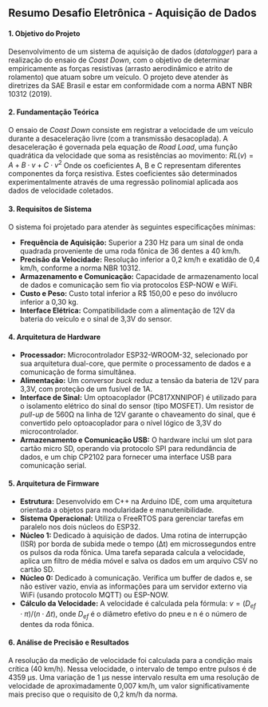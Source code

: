 ## **Resumo Desafio Eletrônica - Aquisição de Dados**

#### **1. Objetivo do Projeto**
Desenvolvimento de um sistema de aquisição de dados (*datalogger*) para a realização do ensaio de *Coast Down*, com o objetivo de determinar empiricamente as forças resistivas (arrasto aerodinâmico e atrito de rolamento) que atuam sobre um veículo. O projeto deve atender às diretrizes da SAE Brasil e estar em conformidade com a norma ABNT NBR 10312 (2019).

#### **2. Fundamentação Teórica**
O ensaio de *Coast Down* consiste em registrar a velocidade de um veículo durante a desaceleração livre (com a transmissão desacoplada). A desaceleração é governada pela equação de *Road Load*, uma função quadrática da velocidade que soma as resistências ao movimento:
$RL(v) = A + B \cdot v + C \cdot v^2$
Onde os coeficientes A, B e C representam diferentes componentes da força resistiva. Estes coeficientes são determinados experimentalmente através de uma regressão polinomial aplicada aos dados de velocidade coletados.

#### **3. Requisitos de Sistema**
O sistema foi projetado para atender às seguintes especificações mínimas:
* **Frequência de Aquisição:** Superior a 230 Hz para um sinal de onda quadrada proveniente de uma roda fônica de 36 dentes a 40 km/h.
* **Precisão da Velocidade:** Resolução inferior a 0,2 km/h e exatidão de 0,4 km/h, conforme a norma NBR 10312.
* **Armazenamento e Comunicação:** Capacidade de armazenamento local de dados e comunicação sem fio via protocolos ESP-NOW e WiFi.
* **Custo e Peso:** Custo total inferior a R$ 150,00 e peso do invólucro inferior a 0,30 kg.
* **Interface Elétrica:** Compatibilidade com a alimentação de 12V da bateria do veículo e o sinal de 3,3V do sensor.

#### **4. Arquitetura de Hardware**
* **Processador:** Microcontrolador ESP32-WROOM-32, selecionado por sua arquitetura dual-core, que permite o processamento de dados e a comunicação de forma simultânea.
* **Alimentação:** Um conversor *buck* reduz a tensão da bateria de 12V para 3,3V, com proteção de um fusível de 1A.
* **Interface de Sinal:** Um optoacoplador (PC817XNNIPOF) é utilizado para o isolamento elétrico do sinal do sensor (tipo MOSFET). Um resistor de *pull-up* de 560Ω na linha de 12V garante o chaveamento do sinal, que é convertido pelo optoacoplador para o nível lógico de 3,3V do microcontrolador.
* **Armazenamento e Comunicação USB:** O hardware inclui um slot para cartão micro SD, operando via protocolo SPI para redundância de dados, e um chip CP2102 para fornecer uma interface USB para comunicação serial.

#### **5. Arquitetura de Firmware**
* **Estrutura:** Desenvolvido em C++ na Arduino IDE, com uma arquitetura orientada a objetos para modularidade e manutenibilidade.
* **Sistema Operacional:** Utiliza o FreeRTOS para gerenciar tarefas em paralelo nos dois núcleos do ESP32.
* **Núcleo 1:** Dedicado à aquisição de dados. Uma rotina de interrupção (ISR) por borda de subida mede o tempo (Δt) em microssegundos entre os pulsos da roda fônica. Uma tarefa separada calcula a velocidade, aplica um filtro de média móvel e salva os dados em um arquivo CSV no cartão SD.
* **Núcleo 0:** Dedicado à comunicação. Verifica um buffer de dados e, se não estiver vazio, envia as informações para um servidor externo via WiFi (usando protocolo MQTT) ou ESP-NOW.
* **Cálculo da Velocidade:** A velocidade é calculada pela fórmula: $v = (D_{ef} \cdot \pi) / (n \cdot \Delta t)$, onde $D_{ef}$ é o diâmetro efetivo do pneu e n é o número de dentes da roda fônica.

#### **6. Análise de Precisão e Resultados**
A resolução da medição de velocidade foi calculada para a condição mais crítica (40 km/h). Nessa velocidade, o intervalo de tempo entre pulsos é de 4359 µs. Uma variação de 1 µs nesse intervalo resulta em uma resolução de velocidade de aproximadamente 0,007 km/h, um valor significativamente mais preciso que o requisito de 0,2 km/h da norma.

